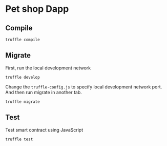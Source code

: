 # Pet shop Dapp

## Compile
```
truffle compile
```

## Migrate
First, run the local development network
```
truffle develop
```
Change the `truffle-config.js` to specify local development network port. And then run migrate in another tab.
```
truffle migrate
```
## Test
Test smart contract using JavaScript
```
truffle test
```
